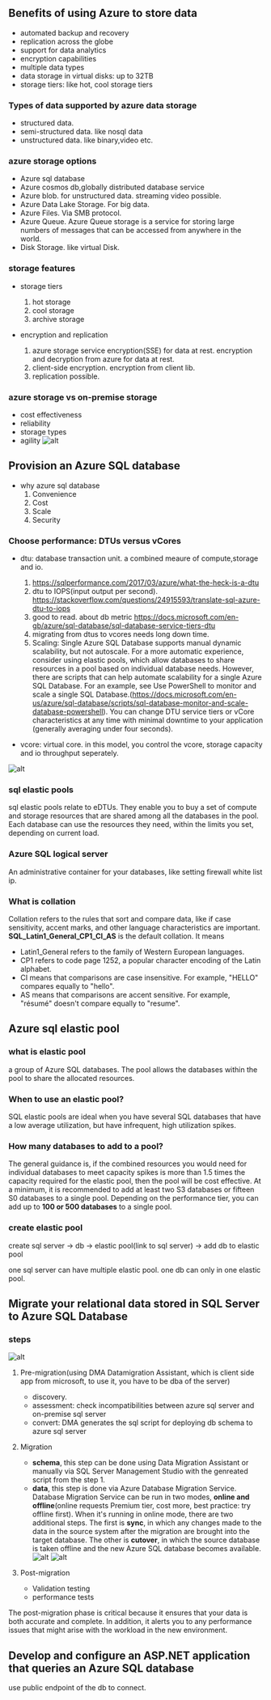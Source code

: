 ## Benefits of using Azure to store data
- automated backup and recovery
- replication across the globe
- support for data analytics
- encryption capabilities
- multiple data types
- data storage in virtual disks: up to 32TB
- storage tiers: like hot, cool storage tiers

### Types of data supported by azure data storage
- structured data. 
- semi-structured data. like nosql data
- unstructured data. like binary,video etc. 

### azure storage options  
- Azure sql database
- Azure cosmos db,globally distributed database service
- Azure blob. for unstructured data. streaming video possible.
- Azure Data Lake Storage. For big data. 
- Azure Files. Via SMB protocol.
- Azure Queue. Azure Queue storage is a service for storing large numbers of messages that can be accessed from anywhere in the world.
- Disk Storage. like virtual Disk. 
  
### storage features
- storage tiers
  1. hot storage
  2. cool storage
  3. archive storage

- encryption and replication
  1. azure storage service encryption(SSE) for data at rest. encryption and decryption from azure for data at rest.
  2. client-side encryption. encryption from client lib.
  3. replication possible.

### azure storage vs on-premise storage
- cost effectiveness
- reliability
- storage types
- agility
![alt](img/azureStorageVsOnpremiseStorage.png)


## Provision an Azure SQL database

- why azure sql database
  1. Convenience
  2. Cost
  3. Scale
  4. Security


### Choose performance: DTUs versus vCores
- dtu: database transaction unit. a combined meaure of compute,storage and io.
  1.  https://sqlperformance.com/2017/03/azure/what-the-heck-is-a-dtu
  2. dtu to IOPS(input output per second). https://stackoverflow.com/questions/24915593/translate-sql-azure-dtu-to-iops 
  3. good to read. about db metric https://docs.microsoft.com/en-gb/azure/sql-database/sql-database-service-tiers-dtu
  4. migrating from dtus to vcores needs long down time.
  5. Scaling: Single Azure SQL Database supports manual dynamic scalability, but not autoscale. For a more automatic experience, consider using elastic pools, which allow databases to share resources in a pool based on individual database needs. However, there are scripts that can help automate scalability for a single Azure SQL Database. For an example, see Use PowerShell to monitor and scale a single SQL Database.(https://docs.microsoft.com/en-us/azure/sql-database/scripts/sql-database-monitor-and-scale-database-powershell). You can change DTU service tiers or vCore characteristics at any time with minimal downtime to your application (generally averaging under four seconds).

- vcore: virtual core. in this model, you control the vcore, storage capacity and io throughput seperately. 

![alt](img/dtuVsVcore.png)

### sql elastic pools
sql elastic pools relate to eDTUs. They enable you to buy a set of compute and storage resources that are shared among all the databases in the pool. Each database can use the resources they need, within the limits you set, depending on current load.

### Azure SQL logical server
An administrative container for your databases, like setting firewall white list ip.

### What is collation
Collation refers to the rules that sort and compare data, like if case sensitivity, accent marks, and other language characteristics are important.
**SQL_Latin1_General_CP1_CI_AS** is the default collation. It means

- Latin1_General refers to the family of Western European languages.
- CP1 refers to code page 1252, a popular character encoding of the Latin alphabet.
- CI means that comparisons are case insensitive. For example, "HELLO" compares equally to "hello".
- AS means that comparisons are accent sensitive. For example, "résumé" doesn't compare equally to "resume".


## Azure sql elastic pool

### what is elastic pool
a group of Azure SQL databases. The pool allows the databases within the pool to share the allocated resources.

### When to use an elastic pool?
SQL elastic pools are ideal when you have several SQL databases that have a low average utilization, but have infrequent, high utilization spikes. 

### How many databases to add to a pool?
The general guidance is, if the combined resources you would need for individual databases to meet capacity spikes is more than 1.5 times the capacity required for the elastic pool, then the pool will be cost effective.
At a minimum, it is recommended to add at least two S3 databases or fifteen S0 databases to a single pool.
Depending on the performance tier, you can add up to **100 or 500 databases** to a single pool.

### create elastic pool
create sql server -> db -> elastic pool(link to sql server) -> add db to elastic pool

one sql server can have multiple elastic pool. one db can only in one elastic pool.

## Migrate your relational data stored in SQL Server to Azure SQL Database

### steps
![alt](img/dbMigrationProcess.png)

1. Pre-migration(using DMA Datamigration Assistant, which is client side app from microsoft, to use it, you have to be dba of the server)
    - discovery.
    - assessment: check incompatibilities between azure sql server and on-premise sql server
    - convert: DMA generates the sql script for deploying db schema to azure sql server
  
2. Migration
   -  **schema**, this step can be done using Data Migration Assistant or manually via SQL Server Management Studio with the genreated script from the step 1.
   -  **data**, this step is done via Azure Database Migration Service. Database Migration Service can be run in two modes, **online and offline**(online requests Premium tier, cost more, best practice: try offline first). When it's running in online mode, there are two additional steps. The first is **sync**, in which any changes made to the data in the source system after the migration are brought into the target database. The other is **cutover**, in which the source database is taken offline and the new Azure SQL database becomes available.
   ![alt](img/offlineMode.png)
   ![alt](img/onlineMode.png)

3. Post-migration
   - Validation testing 
   - performance tests

The post-migration phase is critical because it ensures that your data is both accurate and complete. In addition, it alerts you to any performance issues that might arise with the workload in the new environment.

## Develop and configure an ASP.NET application that queries an Azure SQL database

use public endpoint of the db to connect.
